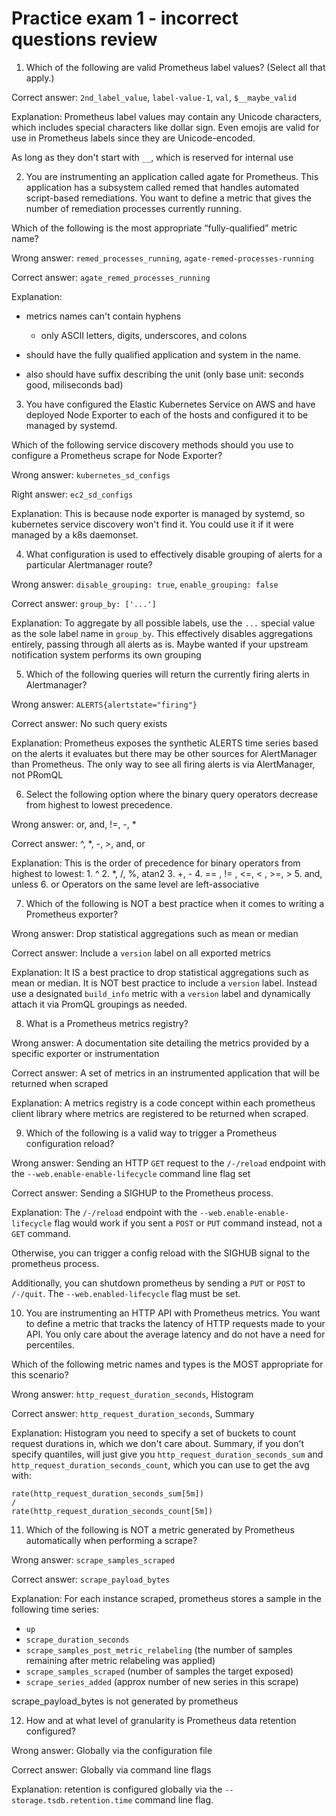 # Practice exam 1 - incorrect questions review

1. Which of the following are valid Prometheus label values? (Select all that apply.)

Correct answer: `2nd_label_value`, `label-value-1`, `val`, `$__maybe_valid`

Explanation: Prometheus label values may contain any Unicode characters, which includes special characters like dollar sign. Even emojis are valid for use in Prometheus labels since they are Unicode-encoded.

As long as they don't start with `__`, which is reserved for internal use

2. You are instrumenting an application called agate for Prometheus. This application has a subsystem called remed that handles automated script-based remediations. You want to define a metric that gives the number of remediation processes currently running.

Which of the following is the most appropriate “fully-qualified” metric name?

Wrong answer: `remed_processes_running`, `agate-remed-processes-running`

Correct answer: `agate_remed_processes_running`

Explanation:
- metrics names can't contain hyphens
    - only ASCII letters, digits, underscores, and colons

- should have the fully qualified application and system in the name. 
- also should have suffix describing the unit (only base unit: seconds good, miliseconds bad)

3. You have configured the Elastic Kubernetes Service on AWS and have deployed Node Exporter to each of the hosts and configured it to be managed by systemd.

Which of the following service discovery methods should you use to configure a  Prometheus scrape for Node Exporter?

Wrong answer: `kubernetes_sd_configs`

Right answer: `ec2_sd_configs`

Explanation: This is because node exporter is managed by systemd, so kubernetes service discovery won't find it. You could use it if it were managed by a k8s daemonset.

4. What configuration is used to effectively disable grouping of alerts for a particular Alertmanager route?

Wrong answer: `disable_grouping: true`, `enable_grouping: false`

Correct answer: `group_by: ['...']`

Explanation: To aggregate by all possible labels, use the `...` special value as the sole label name in `group_by`. This effectively disables aggregations entirely, passing through all alerts as is. Maybe wanted if your upstream notification system performs its own grouping

5. Which of the following queries will return the currently firing alerts in Alertmanager?

Wrong answer: `ALERTS{alertstate="firing"}`

Correct answer: No such query exists

Explanation: Prometheus exposes the synthetic ALERTS time series based on the alerts it evaluates but there may be other sources for AlertManager than Prometheus. The only way to see all firing alerts is via AlertManager, not PRomQL

6. Select the following option where the binary query operators decrease from highest to lowest precedence.

Wrong answer: or, and, !=, -, *

Correct answer: ^, *, -, >, and, or

Explanation: This is the order of precedence for binary operators from highest to lowest:
    1. ^
    2. *, /, %, atan2
    3. +, -
    4. == , != , <=, < , >=, >
    5. and, unless
    6. or
Operators on the same level are left-associative

7. Which of the following is NOT a best practice when it comes to writing a Prometheus exporter?

Wrong answer: Drop statistical aggregations such as mean or median

Correct answer: Include a `version` label on all exported metrics

Explanation: It IS a best practice to drop statistical aggregations such as mean or median. It is NOT best practice to include a `version` label. Instead use a designated `build_info` metric with a `version` label and dynamically attach it via PromQL groupings as needed.

8. What is a Prometheus metrics registry?

Wrong answer: A documentation site detailing the metrics provided by a specific exporter or instrumentation

Correct answer: A set of metrics in an instrumented application that will be returned when scraped

Explanation: A metrics registry is a code concept within each prometheus client library where metrics are registered to be returned when scraped.

9. Which of the following is a valid way to trigger a Prometheus configuration reload?

Wrong answer: Sending an HTTP `GET` request to the `/-/reload` endpoint with the `--web.enable-enable-lifecycle` command line flag set

Correct answer: Sending a SIGHUP to the Prometheus process.

Explanation: The `/-/reload` endpoint with the `--web.enable-enable-lifecycle` flag would work if you sent a `POST` or `PUT` command instead, not a `GET` command.

Otherwise, you can trigger a config reload with the SIGHUB signal to the prometheus process.

Additionally, you can shutdown prometheus by sending a `PUT` or `POST` to `/-/quit`. The `--web.enabled-lifecycle` flag must be set.

10. You are instrumenting an HTTP API with Prometheus metrics. You want to define a metric that tracks the latency of HTTP requests made to your API. You only care about the average latency and do not have a need for percentiles.

Which of the following metric names and types is the MOST appropriate for this scenario?

Wrong answer: `http_request_duration_seconds`, Histogram

Correct answer: `http_request_duration_seconds`, Summary

Explanation: Histogram you need to specify a set of buckets to count request durations in, which we don't care about. Summary, if you don't specify quantiles, will just give you `http_request_duration_seconds_sum` and `http_request_duration_seconds_count`, which you can use to get the avg with: 
```
rate(http_request_duration_seconds_sum[5m])
/
rate(http_request_duration_seconds_count[5m])
```

11. Which of the following is NOT a metric generated by Prometheus automatically when performing a scrape?

Wrong answer: `scrape_samples_scraped`

Correct answer: `scrape_payload_bytes`

Explanation: For each instance scraped, prometheus stores a sample in the following time series:
- `up`
- `scrape_duration_seconds`
- `scrape_samples_post_metric_relabeling` (the number of samples remaining after metric relabeling was applied)
- `scrape_samples_scraped` (number of samples the target exposed)
- `scrape_series_added` (approx number of new series in this scrape)

scrape_payload_bytes is not generated by prometheus

12. How and at what level of granularity is Prometheus data retention configured?

Wrong answer: Globally via the configuration file

Correct answer: Globally via command line flags

Explanation: retention is configured globally via the `--storage.tsdb.retention.time` command line flag.